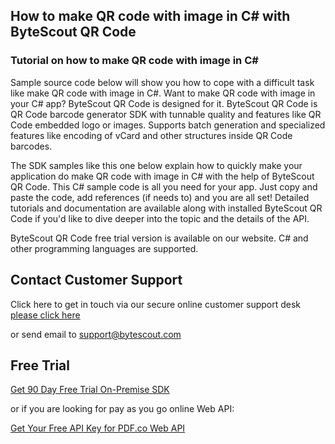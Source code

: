 ## How to make QR code with image in C# with ByteScout QR Code

### Tutorial on how to make QR code with image in C#

Sample source code below will show you how to cope with a difficult task like make QR code with image in C#. Want to make QR code with image in your C# app? ByteScout QR Code is designed for it. ByteScout QR Code is QR Code barcode generator SDK with tunnable quality and features like QR Code embedded logo or images. Supports batch generation and specialized features like encoding of vCard and other structures inside QR Code barcodes.

The SDK samples like this one below explain how to quickly make your application do make QR code with image in C# with the help of ByteScout QR Code. This C# sample code is all you need for your app. Just copy and paste the code, add references (if needs to) and you are all set! Detailed tutorials and documentation are available along with installed ByteScout QR Code if you'd like to dive deeper into the topic and the details of the API.

ByteScout QR Code free trial version is available on our website. C# and other programming languages are supported.

## Contact Customer Support

Click here to get in touch via our secure online customer support desk [please click here](https://bytescout.zendesk.com/hc/en-us/requests/new?subject=ByteScout%20QR%20Code%20Question)

or send email to [support@bytescout.com](mailto:support@bytescout.com?subject=ByteScout%20QR%20Code%20Question) 

## Free Trial

[Get 90 Day Free Trial On-Premise SDK](https://bytescout.com/download/web-installer?utm_source=github-readme)

or if you are looking for pay as you go online Web API:

[Get Your Free API Key for PDF.co Web API](https://pdf.co/documentation/api?utm_source=github-readme)